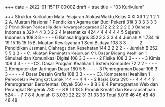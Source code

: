 +++
date = 2022-01-15T17:00:00Z
draft = true
title = "03 Kurikulum"

+++
Struktur Kurikulum
Mata Pelajaran	Alokasi Waktu	Kelas
X	XI	XII
1	2	1	2	1	2
A. Muatan Nasional
1	Pendidikan Agama dan Budi Pekerti	318	3	3	3	3	3	3
2	Pendidikan Pancasila dan Kewarganegaraan	212	2	2	2	2	2	2
3	Bahasa Indonesia	320	4	4	3	3	2	2
4	Matematika	424	4	4	4	4	4	4
5	Sejarah Indonesia	108	3	3	-	-	-	-
6	Bahasa Inggris	352	3	3	3	3	4	4
Jumlah A	1.734	19	19	15	15	15	15
B. Muatan Kewilayahan
1	Seni Budaya	108	3	3	-	-	-	-
2	Pendidikan Jasmani, Olahraga dan Kesehatan	144	2	2	2	2	-	-
Jumlah B	252	5	5	2	2	-	-
C. Muatan Peminatan Kejuruan
C1. Dasar Bidang Keahlian
1	Simulasi dan Komunikasi Digital	108	3	3	-	-	-	-
2	Fisika	108	3	3	-	-	-	-
3	Kimia	108	3	3	-	-	-	-
C2. Dasar Program Keahlian
1	Sistem Komputer	72	2	2	-	-	-	-
2	Komputer dan Jaringan Dasar	180	5	5	-	-	-	-
3	Pemrograman Dasar	108	3	3	-	-	-	-
4	Dasar Desain Grafis	108	3	3	-	-	-	-
C3. Kompetensi Keahlian
1	Pemodelan Perangkat Lunak	144	-	-	4	4	-	-
2	Basis Data	280	-	-	4	4	4	4
3	Pemrograman Berorientasi Obyek	560	-	-	8	8	8	8
4	Pemrograman Web dan Perangkat Bergerak	730	-	-	8	8	13	13
5	Produk Kreatif dan Kewirausahaan	524	-	-	7	7	8	8
Jumlah C	3.030	22	22	31	31	33	33
Total	5.016	46	46	48	48	48	48
